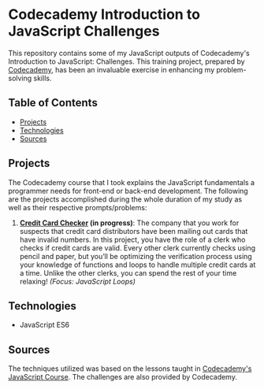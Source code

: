 # **Codecademy Introduction to JavaScript Challenges**

This repository contains some of my JavaScript outputs of Codecademy's Introduction to JavaScript: Challenges. This training project, prepared by [Codecademy](https://www.codecademy.com/learn/introduction-to-javascript), has been an invaluable exercise in enhancing my problem-solving skills.

## Table of Contents

- [Projects](#general-information)
- [Technologies](#technologies)
- [Sources](#sources)

## Projects

The Codecademy course that I took explains the JavaScript fundamentals a programmer needs for front-end or back-end development. The following are the projects accomplished during the whole duration of my study as well as their respective prompts/problems:

1. **[Credit Card Checker](https://discuss.codecademy.com/t/credit-card-checker-challenge-project-javascript/462375) (in progress)**: The company that you work for suspects that credit card distributors have been mailing out cards that have invalid numbers. In this project, you have the role of a clerk who checks if credit cards are valid. Every other clerk currently checks using pencil and paper, but you’ll be optimizing the verification process using your knowledge of functions and loops to handle multiple credit cards at a time. Unlike the other clerks, you can spend the rest of your time relaxing! *(Focus: JavaScript Loops)*

## Technologies

- JavaScript ES6

## Sources

The techniques utilized was based on the lessons taught in [Codecademy's JavaScript Course](https://www.codecademy.com/learn/introduction-to-javascript). The challenges are also provided by Codecademy.

